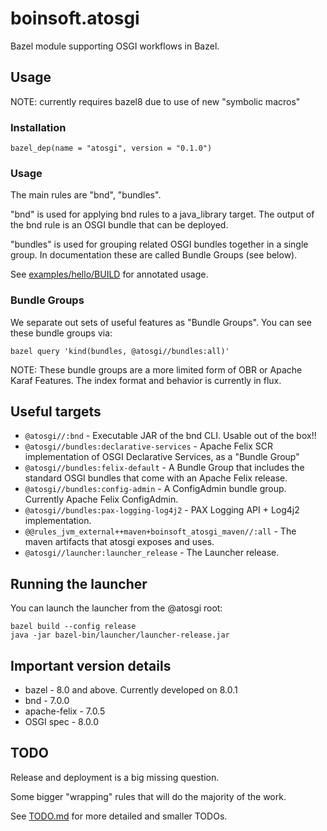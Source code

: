 # boinsoft.atosgi

Bazel module supporting OSGI workflows in Bazel.

## Usage

NOTE: currently requires bazel8 due to use of new "symbolic macros"

### Installation

    bazel_dep(name = "atosgi", version = "0.1.0")

### Usage

The main rules are "bnd", "bundles".

"bnd" is used for applying bnd rules to a java\_library
target. The output of the bnd rule is an OSGI bundle that can be deployed.

"bundles" is used for grouping related OSGI bundles together in a single group. In
documentation these are called Bundle Groups (see below).

See [examples/hello/BUILD](examples/hello/BUILD) for annotated usage.

### Bundle Groups

We separate out sets of useful features as "Bundle Groups". You can see these bundle groups
via:

    bazel query 'kind(bundles, @atosgi//bundles:all)'

NOTE: These bundle groups are a more limited form of OBR or Apache Karaf Features. The index
format and behavior is currently in flux.

## Useful targets

- `@atosgi//:bnd` - Executable JAR of the bnd CLI. Usable out of the box\!\!
- `@atosgi//bundles:declarative-services` - Apache Felix SCR implementation of OSGI Declarative Services, as a "Bundle Group"
- `@atosgi//bundles:felix-default` - A Bundle Group that includes the standard OSGI bundles that come with an Apache Felix release.
- `@atosgi//bundles:config-admin` - A ConfigAdmin bundle group. Currently Apache Felix ConfigAdmin.
- `@atosgi//bundles:pax-logging-log4j2` - PAX Logging API + Log4j2 implementation.
- `@@rules_jvm_external++maven+boinsoft_atosgi_maven//:all` - The maven artifacts that atosgi exposes and uses.
- `@atosgi//launcher:launcher_release` - The Launcher release.

## Running the launcher

You can launch the launcher from the @atosgi root:

    bazel build --config release
    java -jar bazel-bin/launcher/launcher-release.jar

## Important version details

- bazel        - 8.0 and above. Currently developed on 8.0.1
- bnd          - 7.0.0
- apache-felix - 7.0.5
- OSGI spec    - 8.0.0

## TODO

Release and deployment is a big missing question.

Some bigger "wrapping" rules that will do the majority of the work.

See [TODO.md](TODO.md) for more detailed and smaller TODOs.
